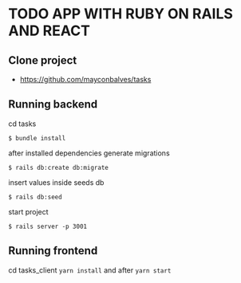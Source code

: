 # TODO APP WITH RUBY ON RAILS AND REACT

## Clone project

* https://github.com/mayconbalves/tasks

## Running backend

cd tasks

`$ bundle install`

after installed dependencies generate migrations

`$ rails db:create db:migrate`

insert values inside seeds db

`$ rails db:seed`

start project

`$ rails server -p 3001`

## Running frontend

cd tasks_client `yarn install` and after `yarn start`
